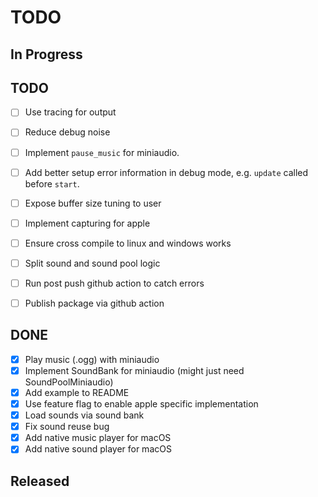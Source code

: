# TODO

## In Progress


## TODO

- [ ] Use tracing for output
- [ ] Reduce debug noise
- [ ] Implement `pause_music` for miniaudio.
- [ ] Add better setup error information in debug mode, e.g. `update` called before `start`.
- [ ] Expose buffer size tuning to user

- [ ] Implement capturing for apple
- [ ] Ensure cross compile to linux and windows works

- [ ] Split sound and sound pool logic

- [ ] Run post push github action to catch errors
- [ ] Publish package via github action


## DONE

- [x] Play music (.ogg) with miniaudio
- [x] Implement SoundBank for miniaudio (might just need SoundPoolMiniaudio)
- [x] Add example to README
- [x] Use feature flag to enable apple specific implementation
- [x] Load sounds via sound bank
- [x] Fix sound reuse bug
- [x] Add native music player for macOS
- [x] Add native sound player for macOS

## Released
